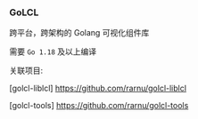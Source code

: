 ### GoLCL

跨平台，跨架构的 Golang 可视化组件库

需要 ```Go 1.18``` 及以上编译

关联项目:

[golcl-liblcl] https://github.com/rarnu/golcl-liblcl

[golcl-tools] https://github.com/rarnu/golcl-tools
